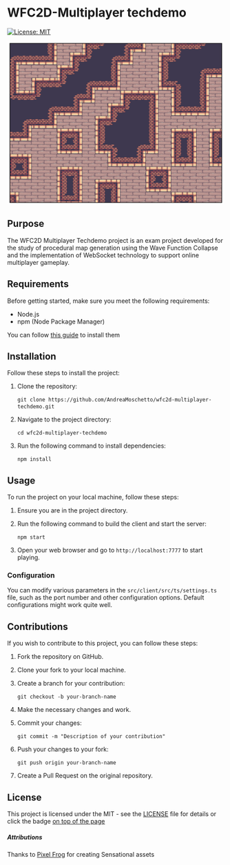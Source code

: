 <a id="top"></a>
# WFC2D-Multiplayer techdemo
[![License: MIT](https://img.shields.io/badge/License-MIT-yellow.svg)](https://opensource.org/licenses/MIT)

![Alt Text](./src/client/assets/wfc-screenshot.png)
## Purpose
The WFC2D Multiplayer Techdemo project is an exam project developed for the study of procedural map generation using the Wave Function Collapse and the implementation of WebSocket technology to support online multiplayer gameplay.

## Requirements
Before getting started, make sure you meet the following requirements:
- Node.js
- npm (Node Package Manager)
  
You can follow [this guide](https://nodejs.dev/en/learn/how-to-install-nodejs/) to install them

## Installation
Follow these steps to install the project:

1. Clone the repository:
   ```shell
   git clone https://github.com/AndreaMoschetto/wfc2d-multiplayer-techdemo.git
   ```

2. Navigate to the project directory:
   ```shell
   cd wfc2d-multiplayer-techdemo
   ```

3. Run the following command to install dependencies:
   ```shell
   npm install
   ```

## Usage
To run the project on your local machine, follow these steps:

1. Ensure you are in the project directory.

2. Run the following command to build the client and start the server:
   ```shell
   npm start
   ```

3. Open your web browser and go to `http://localhost:7777` to start playing.

### Configuration
You can modify various parameters in the `src/client/src/ts/settings.ts` file, such as the port number and other configuration options.
Default configurations might work quite well.

## Contributions
If you wish to contribute to this project, you can follow these steps:

1. Fork the repository on GitHub.

2. Clone your fork to your local machine.

3. Create a branch for your contribution:
   ```shell
   git checkout -b your-branch-name
   ```

4. Make the necessary changes and work.

5. Commit your changes:
   ```shell
   git commit -m "Description of your contribution"
   ```

6. Push your changes to your fork:
   ```shell
   git push origin your-branch-name
   ```

7. Create a Pull Request on the original repository.

## License
This project is licensed under the MIT - see the [LICENSE](LICENSE) file for details
or click the badge [on top of the page](#top) 

##### Attributions
Thanks to [Pixel Frog](https://pixelfrog-assets.itch.io) for creating Sensational assets